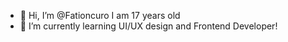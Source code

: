 - 👋 Hi, I’m @Fationcuro I am 17 years old
- 🌱 I’m currently learning UI/UX design and Frontend Developer!

<!---
Fationcuro/Fationcuro is a ✨ special ✨ repository because its `README.md` (this file) appears on your GitHub profile.
You can click the Preview link to take a look at your changes.
--->
